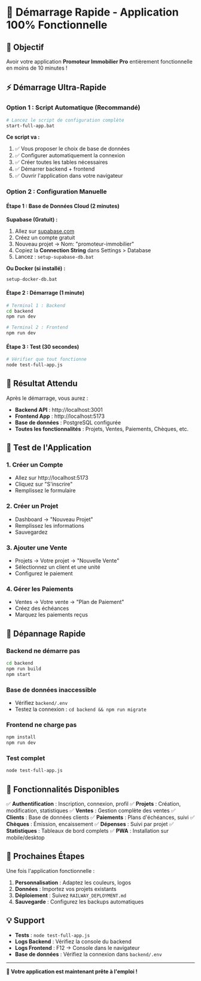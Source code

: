 # 🚀 Démarrage Rapide - Application 100% Fonctionnelle

## 🎯 Objectif
Avoir votre application **Promoteur Immobilier Pro** entièrement fonctionnelle en moins de 10 minutes !

## ⚡ Démarrage Ultra-Rapide

### Option 1 : Script Automatique (Recommandé)

```bash
# Lancez le script de configuration complète
start-full-app.bat
```

**Ce script va :**
1. ✅ Vous proposer le choix de base de données
2. ✅ Configurer automatiquement la connexion
3. ✅ Créer toutes les tables nécessaires
4. ✅ Démarrer backend + frontend
5. ✅ Ouvrir l'application dans votre navigateur

### Option 2 : Configuration Manuelle

#### Étape 1 : Base de Données Cloud (2 minutes)

**Supabase (Gratuit) :**
1. Allez sur [supabase.com](https://supabase.com)
2. Créez un compte gratuit
3. Nouveau projet → Nom: "promoteur-immobilier"
4. Copiez la **Connection String** dans Settings > Database
5. Lancez : `setup-supabase-db.bat`

**Ou Docker (si installé) :**
```bash
setup-docker-db.bat
```

#### Étape 2 : Démarrage (1 minute)

```bash
# Terminal 1 : Backend
cd backend
npm run dev

# Terminal 2 : Frontend
npm run dev
```

#### Étape 3 : Test (30 secondes)

```bash
# Vérifier que tout fonctionne
node test-full-app.js
```

## 🎉 Résultat Attendu

Après le démarrage, vous aurez :

- **Backend API** : http://localhost:3001
- **Frontend App** : http://localhost:5173
- **Base de données** : PostgreSQL configurée
- **Toutes les fonctionnalités** : Projets, Ventes, Paiements, Chèques, etc.

## 🧪 Test de l'Application

### 1. Créer un Compte
- Allez sur http://localhost:5173
- Cliquez sur "S'inscrire"
- Remplissez le formulaire

### 2. Créer un Projet
- Dashboard → "Nouveau Projet"
- Remplissez les informations
- Sauvegardez

### 3. Ajouter une Vente
- Projets → Votre projet → "Nouvelle Vente"
- Sélectionnez un client et une unité
- Configurez le paiement

### 4. Gérer les Paiements
- Ventes → Votre vente → "Plan de Paiement"
- Créez des échéances
- Marquez les paiements reçus

## 🔧 Dépannage Rapide

### Backend ne démarre pas
```bash
cd backend
npm run build
npm start
```

### Base de données inaccessible
- Vérifiez `backend/.env`
- Testez la connexion : `cd backend && npm run migrate`

### Frontend ne charge pas
```bash
npm install
npm run dev
```

### Test complet
```bash
node test-full-app.js
```

## 📱 Fonctionnalités Disponibles

✅ **Authentification** : Inscription, connexion, profil
✅ **Projets** : Création, modification, statistiques
✅ **Ventes** : Gestion complète des ventes
✅ **Clients** : Base de données clients
✅ **Paiements** : Plans d'échéances, suivi
✅ **Chèques** : Émission, encaissement
✅ **Dépenses** : Suivi par projet
✅ **Statistiques** : Tableaux de bord complets
✅ **PWA** : Installation sur mobile/desktop

## 🎯 Prochaines Étapes

Une fois l'application fonctionnelle :

1. **Personnalisation** : Adaptez les couleurs, logos
2. **Données** : Importez vos projets existants
3. **Déploiement** : Suivez `RAILWAY_DEPLOYMENT.md`
4. **Sauvegarde** : Configurez les backups automatiques

## 💡 Support

- **Tests** : `node test-full-app.js`
- **Logs Backend** : Vérifiez la console du backend
- **Logs Frontend** : F12 → Console dans le navigateur
- **Base de données** : Vérifiez la connexion dans `backend/.env`

---

**🚀 Votre application est maintenant prête à l'emploi !**
